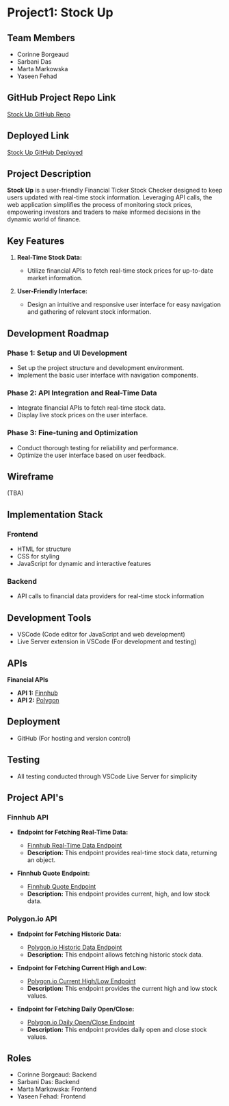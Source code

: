 # Project1: Stock Up

## Team Members
- Corinne Borgeaud
- Sarbani Das
- Marta Markowska
- Yaseen Fehad

## GitHub Project Repo Link
[Stock Up GitHub Repo](https://github.com/sarbanibhadra/Project1)

## Deployed Link
[Stock Up GitHub Deployed](https://sarbanibhadra.github.io/Project1)

## Project Description
**Stock Up** is a user-friendly Financial Ticker Stock Checker designed to keep users updated with real-time stock information. Leveraging API calls, the web application simplifies the process of monitoring stock prices, empowering investors and traders to make informed decisions in the dynamic world of finance.

## Key Features
1. **Real-Time Stock Data:**
   - Utilize financial APIs to fetch real-time stock prices for up-to-date market information.
  
2. **User-Friendly Interface:**
   - Design an intuitive and responsive user interface for easy navigation and gathering of relevant stock information.

## Development Roadmap
### Phase 1: Setup and UI Development
- Set up the project structure and development environment.
- Implement the basic user interface with navigation components.

### Phase 2: API Integration and Real-Time Data
- Integrate financial APIs to fetch real-time stock data.
- Display live stock prices on the user interface.

### Phase 3: Fine-tuning and Optimization
- Conduct thorough testing for reliability and performance.
- Optimize the user interface based on user feedback.

## Wireframe
(TBA)

## Implementation Stack
### Frontend
- HTML for structure
- CSS for styling
- JavaScript for dynamic and interactive features

### Backend
- API calls to financial data providers for real-time stock information

## Development Tools
- VSCode (Code editor for JavaScript and web development)
- Live Server extension in VSCode (For development and testing)

## APIs
**Financial APIs**
- **API 1:** [Finnhub](https://finnhub.io)
- **API 2:** [Polygon](https://api.polygon.io)

## Deployment
- GitHub (For hosting and version control)

## Testing
- All testing conducted through VSCode Live Server for simplicity

## Project API's

### Finnhub API
- **Endpoint for Fetching Real-Time Data:**
  - [Finnhub Real-Time Data Endpoint](link-to-finnhub-realtime-endpoint)
  - **Description:** This endpoint provides real-time stock data, returning an object.

- **Finnhub Quote Endpoint:**
  - [Finnhub Quote Endpoint](link-to-finnhub-quote-endpoint)
  - **Description:** This endpoint provides current, high, and low stock data.

### Polygon.io API
- **Endpoint for Fetching Historic Data:**
  - [Polygon.io Historic Data Endpoint](link-to-polygon-historic-endpoint)
  - **Description:** This endpoint allows fetching historic stock data.

- **Endpoint for Fetching Current High and Low:**
  - [Polygon.io Current High/Low Endpoint](link-to-polygon-current-high-low-endpoint)
  - **Description:** This endpoint provides the current high and low stock values.

- **Endpoint for Fetching Daily Open/Close:**
  - [Polygon.io Daily Open/Close Endpoint](link-to-polygon-daily-open-close-endpoint)
  - **Description:** This endpoint provides daily open and close stock values.

## Roles
- Corinne Borgeaud: Backend
- Sarbani Das: Backend
- Marta Markowska: Frontend
- Yaseen Fehad: Frontend
